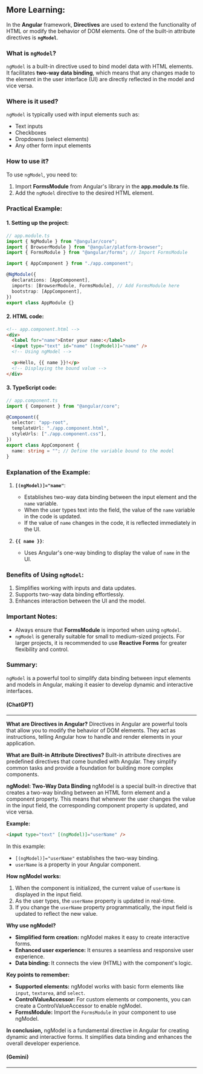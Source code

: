 ## More Learning:

In the **Angular** framework, **Directives** are used to extend the functionality of HTML or modify the behavior of DOM elements. One of the built-in attribute directives is **`ngModel`**.

### What is **`ngModel`**?

`ngModel` is a built-in directive used to bind model data with HTML elements. It facilitates **two-way data binding**, which means that any changes made to the element in the user interface (UI) are directly reflected in the model and vice versa.

### Where is it used?

`ngModel` is typically used with input elements such as:

- Text inputs
- Checkboxes
- Dropdowns (select elements)
- Any other form input elements

### How to use it?

To use `ngModel`, you need to:

1. Import **FormsModule** from Angular's library in the **app.module.ts** file.
2. Add the `ngModel` directive to the desired HTML element.

### Practical Example:

#### 1. Setting up the project:

```typescript
// app.module.ts
import { NgModule } from "@angular/core";
import { BrowserModule } from "@angular/platform-browser";
import { FormsModule } from "@angular/forms"; // Import FormsModule

import { AppComponent } from "./app.component";

@NgModule({
  declarations: [AppComponent],
  imports: [BrowserModule, FormsModule], // Add FormsModule here
  bootstrap: [AppComponent],
})
export class AppModule {}
```

#### 2. HTML code:

```html
<!-- app.component.html -->
<div>
  <label for="name">Enter your name:</label>
  <input type="text" id="name" [(ngModel)]="name" />
  <!-- Using ngModel -->

  <p>Hello, {{ name }}!</p>
  <!-- Displaying the bound value -->
</div>
```

#### 3. TypeScript code:

```typescript
// app.component.ts
import { Component } from "@angular/core";

@Component({
  selector: "app-root",
  templateUrl: "./app.component.html",
  styleUrls: ["./app.component.css"],
})
export class AppComponent {
  name: string = ""; // Define the variable bound to the model
}
```

### Explanation of the Example:

1. **`[(ngModel)]="name"`**:

   - Establishes two-way data binding between the input element and the `name` variable.
   - When the user types text into the field, the value of the `name` variable in the code is updated.
   - If the value of `name` changes in the code, it is reflected immediately in the UI.

2. **`{{ name }}`**:
   - Uses Angular's one-way binding to display the value of `name` in the UI.

### Benefits of Using `ngModel`:

1. Simplifies working with inputs and data updates.
2. Supports two-way data binding effortlessly.
3. Enhances interaction between the UI and the model.

### Important Notes:

- Always ensure that **FormsModule** is imported when using `ngModel`.
- `ngModel` is generally suitable for small to medium-sized projects. For larger projects, it is recommended to use **Reactive Forms** for greater flexibility and control.

### Summary:

`ngModel` is a powerful tool to simplify data binding between input elements and models in Angular, making it easier to develop dynamic and interactive interfaces.

#### (ChatGPT)

---

**What are Directives in Angular?**
Directives in Angular are powerful tools that allow you to modify the behavior of DOM elements. They act as instructions, telling Angular how to handle and render elements in your application.

**What are Built-in Attribute Directives?**
Built-in attribute directives are predefined directives that come bundled with Angular. They simplify common tasks and provide a foundation for building more complex components.

**ngModel: Two-Way Data Binding**
ngModel is a special built-in directive that creates a two-way binding between an HTML form element and a component property. This means that whenever the user changes the value in the input field, the corresponding component property is updated, and vice versa.

**Example:**

```html
<input type="text" [(ngModel)]="userName" />
```

In this example:

- `[(ngModel)]="userName"` establishes the two-way binding.
- `userName` is a property in your Angular component.

**How ngModel works:**

1. When the component is initialized, the current value of `userName` is displayed in the input field.
2. As the user types, the `userName` property is updated in real-time.
3. If you change the `userName` property programmatically, the input field is updated to reflect the new value.

**Why use ngModel?**

- **Simplified form creation:** ngModel makes it easy to create interactive forms.
- **Enhanced user experience:** It ensures a seamless and responsive user experience.
- **Data binding:** It connects the view (HTML) with the component's logic.

**Key points to remember:**

- **Supported elements:** ngModel works with basic form elements like `input`, `textarea`, and `select`.
- **ControlValueAccessor:** For custom elements or components, you can create a ControlValueAccessor to enable ngModel.
- **FormsModule:** Import the `FormsModule` in your component to use ngModel.

**In conclusion,** ngModel is a fundamental directive in Angular for creating dynamic and interactive forms. It simplifies data binding and enhances the overall developer experience.

#### (Gemini)

---
